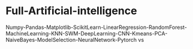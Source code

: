 # Full-Artificial-intelligence
Numpy-Pandas-Matplotlib-ScikitLearn-LinearRegression-RandomForest-MachineLearning-KNN-SWM-DeepLearning-CNN-Kmeans-PCA-NaiveBayes-ModelSelection-NeuralNetwork-Pytorch vs
